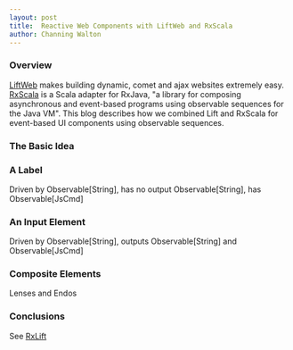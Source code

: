 ```yaml
---
layout: post
title:  Reactive Web Components with LiftWeb and RxScala
author: Channing Walton
---
```


### Overview

[LiftWeb](http://liftweb.net) makes building dynamic, comet and ajax websites extremely easy. [RxScala](http://reactivex.io/rxscala/) is a Scala adapter for RxJava, "a library for composing asynchronous and event-based programs using observable sequences for the Java VM". This blog describes how we combined Lift and RxScala for event-based UI components using observable sequences.

### The Basic Idea


### A Label

Driven by Observable[String], has no output Observable[String], has Observable[JsCmd]

### An Input Element

Driven by Observable[String], outputs Observable[String] and Observable[JsCmd]


### Composite Elements

Lenses and Endos

### Conclusions


See [RxLift](https://github.com/channingwalton/rxlift)